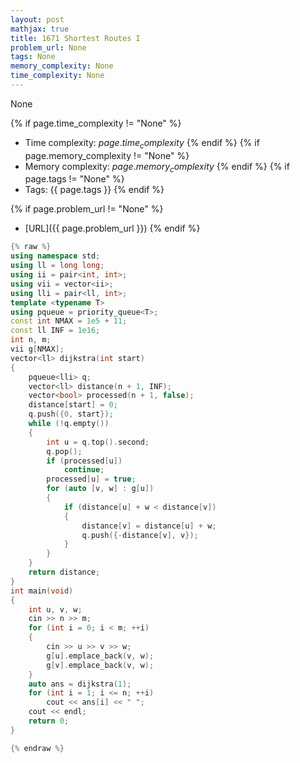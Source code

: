 ```yaml
---
layout: post
mathjax: true
title: 1671 Shortest Routes I
problem_url: None
tags: None
memory_complexity: None
time_complexity: None
---
```


None


{% if page.time_complexity != "None" %}
- Time complexity: ${{ page.time_complexity }}$
{% endif %}
{% if page.memory_complexity != "None" %}
- Memory complexity: ${{ page.memory_complexity }}$
{% endif %}
{% if page.tags != "None" %}
- Tags: {{ page.tags }}
{% endif %}

{% if page.problem_url != "None" %}
- [URL]({{ page.problem_url }})
{% endif %}

```cpp
{% raw %}
using namespace std;
using ll = long long;
using ii = pair<int, int>;
using vii = vector<ii>;
using lli = pair<ll, int>;
template <typename T>
using pqueue = priority_queue<T>;
const int NMAX = 1e5 + 11;
const ll INF = 1e16;
int n, m;
vii g[NMAX];
vector<ll> dijkstra(int start)
{
    pqueue<lli> q;
    vector<ll> distance(n + 1, INF);
    vector<bool> processed(n + 1, false);
    distance[start] = 0;
    q.push({0, start});
    while (!q.empty())
    {
        int u = q.top().second;
        q.pop();
        if (processed[u])
            continue;
        processed[u] = true;
        for (auto [v, w] : g[u])
        {
            if (distance[u] + w < distance[v])
            {
                distance[v] = distance[u] + w;
                q.push({-distance[v], v});
            }
        }
    }
    return distance;
}
int main(void)
{
    int u, v, w;
    cin >> n >> m;
    for (int i = 0; i < m; ++i)
    {
        cin >> u >> v >> w;
        g[u].emplace_back(v, w);
        g[v].emplace_back(v, w);
    }
    auto ans = dijkstra(1);
    for (int i = 1; i <= n; ++i)
        cout << ans[i] << " ";
    cout << endl;
    return 0;
}

{% endraw %}
```